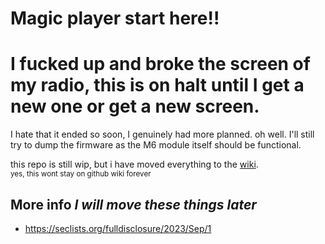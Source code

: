 # Magic player start here!! 
# I fucked up and broke the screen of my radio, this is on halt until I get a new one or get a new screen.

I hate that it ended so soon, I genuinely had more planned. oh well. I'll still try to dump the firmware as the M6 module itself should be functional.

this repo is still wip, but i have moved everything to the [wiki](https://github.com/eveee00/magic-iradio/wiki).<br>
<sub>yes, this wont stay on github wiki forever</sub>

## More info *I will move these things later*
- https://seclists.org/fulldisclosure/2023/Sep/1
